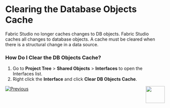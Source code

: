 # Clearing the Database Objects Cache

<web>
Fabric Studio no longer caches changes to DB objects. 
</web>

<studio>
Fabric Studio caches all changes to database objects. A cache must be cleared when there is a structural change in a data source.

### How Do I Clear the DB Objects Cache?

1.	Go to **Project Tree** > **Shared Objects** > **Interfaces** to open the Interfaces list.
2.	Right click the **Interface** and click **Clear DB Objects Cache**.
</studio>


[![Previous](/articles/images/Previous.png)](/articles/05_DB_interfaces/07_deleting_disabling_an_interface.md)[<img align="right" width="60" height="54" src="/articles/images/Next.png">](/articles/05_DB_interfaces/09_fabric_API_for_DB_interfaces.md)
